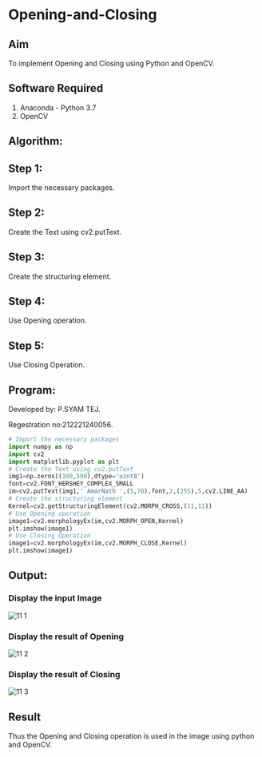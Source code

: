 # Opening-and-Closing

## Aim
To implement Opening and Closing using Python and OpenCV.

## Software Required
1. Anaconda - Python 3.7
2. OpenCV
## Algorithm:
## Step 1:
Import the necessary packages.

## Step 2:
Create the Text using cv2.putText.

## Step 3:
Create the structuring element.

## Step 4:
Use Opening operation.

## Step 5:
Use Closing Operation.

 
## Program:

Developed by: P.SYAM TEJ.

Regestration no:212221240056.

``` Python
# Import the necessary packages
import numpy as np
import cv2
import matplotlib.pyplot as plt
# Create the Text using cv2.putText
img1=np.zeros((100,500),dtype='uint8')
font=cv2.FONT_HERSHEY_COMPLEX_SMALL
im=cv2.putText(img1,' AmarNath ',(5,70),font,2,(255),5,cv2.LINE_AA)
# Create the structuring element
Kernel=cv2.getStructuringElement(cv2.MORPH_CROSS,(11,11))
# Use Opening operation
image1=cv2.morphologyEx(im,cv2.MORPH_OPEN,Kernel)
plt.imshow(image1)
# Use Closing Operation
image1=cv2.morphologyEx(im,cv2.MORPH_CLOSE,Kernel)
plt.imshow(image1)

```
## Output:

### Display the input Image

![11 1](https://user-images.githubusercontent.com/93427224/172896715-4967f4d5-09cd-416b-830e-8caa4a3e2c27.png)

### Display the result of Opening

![11 2](https://user-images.githubusercontent.com/93427224/172896740-001f69db-f221-4fbc-b320-21b5b5bbac0d.png)

### Display the result of Closing

![11 3](https://user-images.githubusercontent.com/93427224/172896779-749d0ca2-c4c0-4db0-99e4-acb901361db3.png)

## Result
Thus the Opening and Closing operation is used in the image using python and OpenCV.
